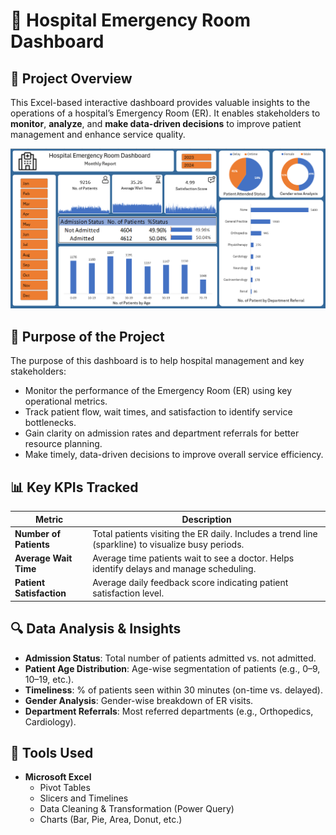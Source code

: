 # 🏥 Hospital Emergency Room Dashboard

## 📌 Project Overview
This Excel-based interactive dashboard provides valuable insights to the operations of a hospital’s Emergency Room (ER). It enables stakeholders to **monitor**, **analyze**, and **make data-driven decisions** to improve patient management and enhance service quality.

![Dashboard Screenshot](Final_Dashboard_Hospital.png)

## 🎯 Purpose of the Project
The purpose of this dashboard is to help hospital management and key stakeholders:

- Monitor the performance of the Emergency Room (ER) using key operational metrics.
- Track patient flow, wait times, and satisfaction to identify service bottlenecks.
- Gain clarity on admission rates and department referrals for better resource planning.
- Make timely, data-driven decisions to improve overall service efficiency.

## 📊 Key KPIs Tracked
| Metric                   | Description |
|--------------------------|-------------|
| **Number of Patients**   | Total patients visiting the ER daily. Includes a trend line (sparkline) to visualize busy periods. |
| **Average Wait Time**    | Average time patients wait to see a doctor. Helps identify delays and manage scheduling. |
| **Patient Satisfaction** | Average daily feedback score indicating patient satisfaction level. |

## 🔍 Data Analysis & Insights

- **Admission Status**: Total number of patients admitted vs. not admitted.
- **Patient Age Distribution**: Age-wise segmentation of patients (e.g., 0–9, 10–19, etc.).
- **Timeliness**: % of patients seen within 30 minutes (on-time vs. delayed).
- **Gender Analysis**: Gender-wise breakdown of ER visits.
- **Department Referrals**: Most referred departments (e.g., Orthopedics, Cardiology).

## 🧰 Tools Used
- **Microsoft Excel**
  - Pivot Tables
  - Slicers and Timelines
  - Data Cleaning & Transformation (Power Query)
  - Charts (Bar, Pie, Area, Donut, etc.)

